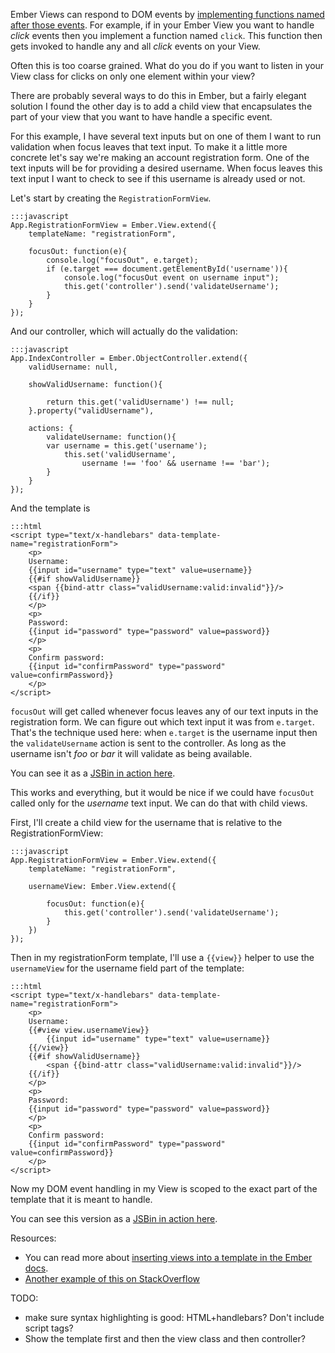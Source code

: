 
<!--
Title: Handling DOM Events in Ember Views
Target pub date: TBD
-->

Ember Views can respond to DOM events by [implementing functions named after
those events](http://emberjs.com/guides/views/handling-events/). For example, if
in your Ember View you want to handle *click* events then you implement a
function named `click`. This function then gets invoked to handle any and all
*click* events on your View.

Often this is too coarse grained.  What do you do if you want to listen in your
View class for clicks on only one element within your view?

There are probably several ways to do this in Ember, but a fairly elegant
solution I found the other day is to add a child view that encapsulates the part
of your view that you want to have handle a specific event.

For this example, I have several text inputs but on one of them I want to run
validation when focus leaves that text input.  To make it a little more concrete
let's say we're making an account registration form. One of the text inputs will
be for providing a desired username. When focus leaves this text input I want to
check to see if this username is already used or not.

Let's start by creating the `RegistrationFormView`.

    :::javascript
    App.RegistrationFormView = Ember.View.extend({
        templateName: "registrationForm",

        focusOut: function(e){
            console.log("focusOut", e.target);
            if (e.target === document.getElementById('username')){
                console.log("focusOut event on username input");
                this.get('controller').send('validateUsername');
            }
        }
    });

And our controller, which will actually do the validation:

    :::javascript
    App.IndexController = Ember.ObjectController.extend({
        validUsername: null,

        showValidUsername: function(){

            return this.get('validUsername') !== null;
        }.property("validUsername"),

        actions: {
            validateUsername: function(){
            var username = this.get('username');
                this.set('validUsername',
                    username !== 'foo' && username !== 'bar');
            }
        }
    });


And the template is

    :::html
    <script type="text/x-handlebars" data-template-name="registrationForm">
        <p>
        Username:
        {{input id="username" type="text" value=username}}
        {{#if showValidUsername}}
        <span {{bind-attr class="validUsername:valid:invalid"}}/>
        {{/if}}
        </p>
        <p>
        Password:
        {{input id="password" type="password" value=password}}
        </p>
        <p>
        Confirm password:
        {{input id="confirmPassword" type="password" value=confirmPassword}}
        </p>
    </script>

`focusOut` will get called whenever focus leaves any of our text inputs in the
registration form. We can figure out which text input it was from `e.target`.
That's the technique used here: when `e.target` is the username input then the
`validateUsername` action is sent to the controller. As long as the username
isn't *foo* or *bar* it will validate as being available.

You can see it as a [JSBin in action
here](http://emberjs.jsbin.com/yegaqu/4/edit?html,js,output).

This works and everything, but it would be nice if we could have `focusOut`
called only for the *username* text input. We can do that with child views.

First, I'll create a child view for the username that is relative to the
RegistrationFormView:

    :::javascript
    App.RegistrationFormView = Ember.View.extend({
        templateName: "registrationForm",

        usernameView: Ember.View.extend({

            focusOut: function(e){
                this.get('controller').send('validateUsername');
            }
        })
    });

Then in my registrationForm template, I'll use a `{{view}}` helper to use the
`usernameView` for the username field part of the template:

    :::html
    <script type="text/x-handlebars" data-template-name="registrationForm">
        <p>
        Username:
        {{#view view.usernameView}}
            {{input id="username" type="text" value=username}}
        {{/view}}
        {{#if showValidUsername}}
            <span {{bind-attr class="validUsername:valid:invalid"}}/>
        {{/if}}
        </p>
        <p>
        Password:
        {{input id="password" type="password" value=password}}
        </p>
        <p>
        Confirm password:
        {{input id="confirmPassword" type="password" value=confirmPassword}}
        </p>
    </script>


Now my DOM event handling in my View is scoped to the exact part of the template
that it is meant to handle.

You can see this version as a [JSBin in action
here](http://emberjs.jsbin.com/yegaqu/5/edit?html,js,output).


Resources:

* You can read more about [inserting views into a template in the Ember
  docs](http://emberjs.com/guides/views/inserting-views-in-templates/).
* [Another example of this on
  StackOverflow](http://stackoverflow.com/a/25068266/1419499)

TODO:

* make sure syntax highlighting is good: HTML+handlebars?  Don't include script
  tags?
* Show the template first and then the view class and then controller?
